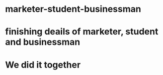 # marketer-student-businessman
# finishing deails of marketer, student and businessman
# We did it together
